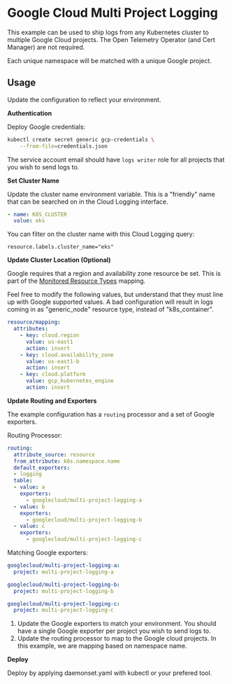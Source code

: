 # Google Cloud Multi Project Logging

This example can be used to ship logs from any Kubernetes cluster to multiple Google Cloud projects. The Open Telemetry Operator (and Cert Manager) are
not required.

Each unique namespace will be matched with a unique Google project.

## Usage

Update the configuration to reflect your environment.

**Authentication**

Deploy Google credentials:
```bash
kubectl create secret generic gcp-credentials \
    --from-file=credentials.json
```

The service account email should have `logs writer` role for all projects that you wish to send logs to.

**Set Cluster Name**

Update the cluster name environment variable. This is a "friendly" name that
can be searched on in the Cloud Logging interface.

```yaml
- name: K8S_CLUSTER
  value: eks
```

You can filter on the cluster name with this Cloud Logging query:

```
resource.labels.cluster_name="eks"
```

**Update Cluster Location (Optional)**

Google requires that a region and availability zone resource be set. This is part of the
[Monitored Resource Types](https://cloud.google.com/logging/docs/api/v2/resource-list) mapping.

Feel free to modify the following values, but understand that they must line up with Google supported values. A bad configuration
will result in logs coming in as "generic_node" resource type, instead of "k8s_container".

```yaml
resource/mapping:
  attributes:
    - key: cloud.region
      value: us-east1
      action: insert
    - key: cloud.availability_zone
      value: us-east1-b
      action: insert
    - key: cloud.platform
      value: gcp_kubernetes_engine
      action: insert
```

**Update Routing and Exporters**

The example configuration has a `routing` processor and a set of Google exporters.

Routing Processor:
```yaml
routing:
  attribute_source: resource
  from_attribute: k8s.namespace.name
  default_exporters:
  - logging
  table:
  - value: a
    exporters:
      - googlecloud/multi-project-logging-a
  - value: b
    exporters:
      - googlecloud/multi-project-logging-b
  - value: c
    exporters:
      - googlecloud/multi-project-logging-c
```

Matching Google exporters:
```yaml
googlecloud/multi-project-logging-a:
  project: multi-project-logging-a

googlecloud/multi-project-logging-b:
  project: multi-project-logging-b

googlecloud/multi-project-logging-c:
  project: multi-project-logging-c
```

1. Update the Google exporters to match your environment. You should have a single Google exporter per project you wish to send logs to.
2. Update the routing processor to map to the Google cloud projects. In this example, we are mapping based on namespace name.

**Deploy**

Deploy by applying daemonset.yaml with kubectl or your prefered tool.
